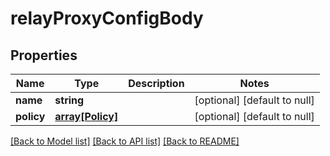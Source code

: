 # relayProxyConfigBody

## Properties
Name | Type | Description | Notes
------------ | ------------- | ------------- | -------------
**name** | **string** |  | [optional] [default to null]
**policy** | [**array[Policy]**](Policy.md) |  | [optional] [default to null]

[[Back to Model list]](../README.md#documentation-for-models) [[Back to API list]](../README.md#documentation-for-api-endpoints) [[Back to README]](../README.md)


